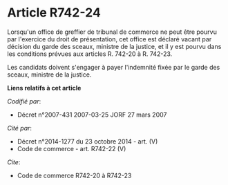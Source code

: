 # Article R742-24

Lorsqu'un office de greffier de tribunal de commerce ne peut être pourvu par l'exercice du droit de présentation, cet office
est déclaré vacant par décision du garde des sceaux, ministre de la justice, et il y est pourvu dans les conditions prévues
aux articles R. 742-20 à R. 742-23.

Les candidats doivent s'engager à payer l'indemnité fixée par le garde des sceaux, ministre de la justice.

**Liens relatifs à cet article**

_Codifié par_:

  - Décret n°2007-431 2007-03-25 JORF 27 mars 2007

_Cité par_:

  - Décret n°2014-1277 du 23 octobre 2014 - art. (V)
  - Code de commerce - art. R742-22 (V)

_Cite_:

  - Code de commerce R742-20 à R742-23
